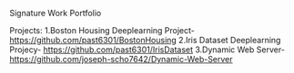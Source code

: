 Signature Work Portfolio

Projects:
  1.Boston Housing Deeplearning Project- https://github.com/past6301/BostonHousing
  2.Iris Dataset Deeplearning Projecy- https://github.com/past6301/IrisDataset
  3.Dynamic Web Server- https://github.com/joseph-scho7642/Dynamic-Web-Server
